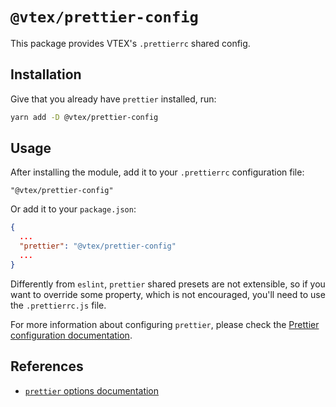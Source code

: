 # `@vtex/prettier-config`

This package provides VTEX's `.prettierrc` shared config.

## Installation

Give that you already have `prettier` installed, run:

```bash
yarn add -D @vtex/prettier-config
```

## Usage

After installing the module, add it to your `.prettierrc` configuration file:

```jsonc
"@vtex/prettier-config"
```

Or add it to your `package.json`:

```json
{
  ...
  "prettier": "@vtex/prettier-config"
  ...
}
```

Differently from `eslint`, `prettier` shared presets are not extensible, so if you want to override some property, which is not encouraged, you'll need to use the `.prettierrc.js` file.

For more information about configuring `prettier`, please check the [Prettier configuration documentation](https://prettier.io/docs/en/configuration.html).

## References

- [`prettier` options documentation](https://prettier.io/docs/en/options.html)
